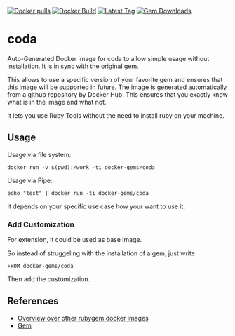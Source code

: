 [![Docker pulls](https://img.shields.io/docker/pulls/rubygem/coda.svg)](https://hub.docker.com/r/rubygem/coda/)
[![Docker Build](https://img.shields.io/docker/automated/rubygem/coda.svg)](https://hub.docker.com/r/rubygem/coda/)
[![Latest Tag](https://img.shields.io/github/tag/docker-rubygem/coda.svg)](https://hub.docker.com/r/rubygem/coda/)
[![Gem Downloads](https://img.shields.io/gem/dt/coda.svg)](https://rubygems.org/gems/coda/)
# coda

Auto-Generated Docker image for coda to allow simple usage without installation.
It is in sync with the original gem.

This allows to use a specific version of your favorite gem and ensures that this image will be supported in future.
The image is generated automatically from a github repository by Docker Hub.
This ensures that you exactly know what is in the image and what not.

It lets you use Ruby Tools without the need to install ruby on your machine.

## Usage

Usage via file system:

`docker run -v $(pwd):/work -ti docker-gems/coda`

Usage via Pipe:

`echo "test" | docker run -ti docker-gems/coda`

It depends on your specific use case how your want to use it.

### Add Customization

For extension, it could be used as base image.

So instead of struggeling with the installation of a gem, just write

`FROM docker-gems/coda`

Then add the customization.

## References

 - [Overview over other rubygem docker images](https://github.com/thinkbot/docker-rubygem)
 - [Gem](https://rubygems.org/gems/coda/)
